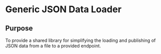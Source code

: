 # Generic JSON Data Loader

## Purpose

To provide a shared library for simplifying the loading and publishing of JSON data from a file to a provided endpoint.